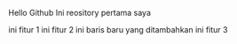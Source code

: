 Hello Github Ini reository pertama saya

ini fitur 1
ini fitur 2
ini baris baru yang ditambahkan
ini fitur 3
